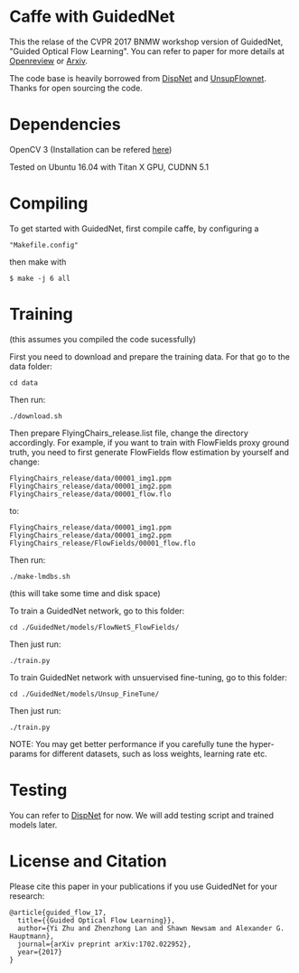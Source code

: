 Caffe with GuidedNet
============================

This the relase of the CVPR 2017 BNMW workshop version of GuidedNet, "Guided Optical Flow Learning". You can refer to paper for more details at [Openreview](https://openreview.net/forum?id=S1kggAGgb&noteId=S1kggAGgb) or [Arxiv](https://arxiv.org/abs/1702.02295).

The code base is heavily borrowed from [DispNet](https://lmb.informatik.uni-freiburg.de/resources/software.php) and [UnsupFlownet](http://scs.ryerson.ca/~jjyu/). Thanks for open sourcing the code.

Dependencies
=========

OpenCV 3 (Installation can be refered [here](https://github.com/BVLC/caffe/wiki/OpenCV-3.2-Installation-Guide-on-Ubuntu-16.04))

Tested on Ubuntu 16.04 with Titan X GPU, CUDNN 5.1

Compiling
=========

To get started with GuidedNet, first compile caffe, by configuring a

    "Makefile.config" 

then make with 

    $ make -j 6 all

Training
========

(this assumes you compiled the code sucessfully) 

First you need to download and prepare the training data. For that go to the data folder: 

    cd data 

Then run: 

    ./download.sh 

Then prepare FlyingChairs_release.list file, change the directory accordingly. For example, if you want to train with FlowFields proxy ground truth, you need to first generate FlowFields flow estimation by yourself and change:

    FlyingChairs_release/data/00001_img1.ppm  FlyingChairs_release/data/00001_img2.ppm  FlyingChairs_release/data/00001_flow.flo 
to:

    FlyingChairs_release/data/00001_img1.ppm  FlyingChairs_release/data/00001_img2.ppm  FlyingChairs_release/FlowFields/00001_flow.flo 

Then run:

    ./make-lmdbs.sh 

(this will take some time and disk space) 

To train a GuidedNet network, go to this folder:
 
    cd ./GuidedNet/models/FlowNetS_FlowFields/

Then just run: 

    ./train.py 

To train GuidedNet network with unsuervised fine-tuning, go to this folder:
    
    cd ./GuidedNet/models/Unsup_FineTune/

Then just run: 

    ./train.py 

NOTE: You may get better performance if you carefully tune the hyper-params for different datasets, such as loss weights, learning rate etc. 

Testing
========
You can refer to [DispNet](https://lmb.informatik.uni-freiburg.de/resources/software.php) for now. We will add testing script and trained models later.


License and Citation
====================

Please cite this paper in your publications if you use GuidedNet for your research:

    @article{guided_flow_17,
      title={{Guided Optical Flow Learning}},
      author={Yi Zhu and Zhenzhong Lan and Shawn Newsam and Alexander G. Hauptmann},
      journal={arXiv preprint arXiv:1702.022952},
      year={2017}
    }
